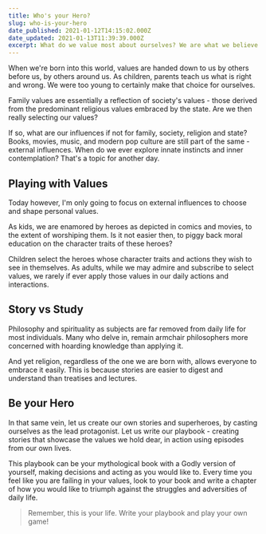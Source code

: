 ```yaml
---
title: Who's your Hero?
slug: who-is-your-hero
date_published: 2021-01-12T14:15:02.000Z
date_updated: 2021-01-13T11:39:39.000Z
excerpt: What do we value most about ourselves? We are what we believe in and stand for. Nothing is more precious and yet we hardly, if ever choose our values.
---
```


When we're born into this world, values are handed down to us by others before us, by others around us. As children, parents teach us what is right and wrong. We were too young to certainly make that choice for ourselves.

Family values are essentially a reflection of society's values - those derived from the predominant religious values embraced by the state. Are we then really selecting our values?

If so, what are our influences if not for family, society, religion and state? Books, movies, music, and modern pop culture are still part of the same - external influences. When do we ever explore innate instincts and inner contemplation? That's a topic for another day. 

## Playing with Values

Today however, I'm only going to focus on external influences to choose and shape personal values.

As kids, we are enamored by heroes as depicted in comics and movies, to the extent of worshiping them. Is it not easier then, to piggy back moral education on the character traits of these heroes?

Children select the heroes whose character traits and actions they wish to see in themselves. As adults, while we may admire and subscribe to select values, we rarely if ever apply those values in our daily actions and interactions.

## Story vs Study

Philosophy and spirituality as subjects are far removed from daily life for most individuals. Many who delve in, remain armchair philosophers more concerned with hoarding knowledge than applying it.

And yet religion, regardless of the one we are born with, allows everyone to embrace it easily. This is because stories are easier to digest and understand than treatises and lectures.

## Be your Hero

In that same vein, let us create our own stories and superheroes, by casting ourselves as the lead protagonist. Let us write our playbook - creating stories that showcase the values we hold dear, in action using episodes from our own lives.

This playbook can be your mythological book with a Godly version of yourself, making decisions and acting as you would like to. Every time you feel like you are failing in your values, look to your book and write a chapter of how you would like to triumph against the struggles and adversities of daily life.

> Remember, this is your life. Write your playbook and play your own game!
